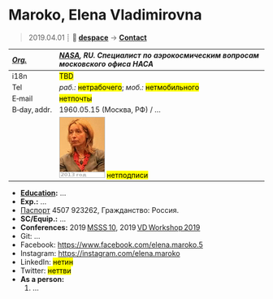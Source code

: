# Maroko, Elena Vladimirovna
> 2019.04.01 ┊ **🚀 [despace](index.md)** → **[Contact](contact.md)**

|*[Org.](contact.md)*|*[NASA](03_nasa.md), RU. Специалист по аэрокосмическим вопросам московского офиса НАСА*|
|:--|:--|
|i18n| <mark>TBD</mark> |
|Tel|*раб.:* <mark>нетрабочего</mark>; *моб.:* <mark>нетмобильного</mark> |
|E‑mail| <mark>нетпочты</mark> |
|B‑day, addr.| 1960.05.15 (Москва, РФ) / … |
|| ![](f/contact/m/maroko_001_animated.gif) <mark>нетподписи</mark> |

   - **[Education](edu.md):** …
   - **Exp.:** …
   - [Паспорт](f/contact/m/maroko_001-passport.pdf) 4507 923262, Гражданство: Россия.
   - **SC/Equip.:** …
   - **Conferences:** 2019 [MSSS 10](msss_10.md), 2019 [VD Workshop 2019](vdws2019.md)
   - Git: …
   - Facebook: <https://www.facebook.com/elena.maroko.5>
   - Instagram: <https://instagram.com/elena.maroko>
   - LinkedIn: <mark>нетин</mark>
   - Twitter: <mark>неттви</mark>
   - **As a person:**
      1. …
